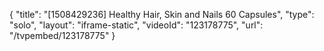 {
    "title": "[1508429236] Healthy Hair, Skin and Nails  60 Capsules",
    "type": "solo",
    "layout": "iframe-static",
    "videoId": "123178775",
    "url": "\/tvpembed\/123178775"
}